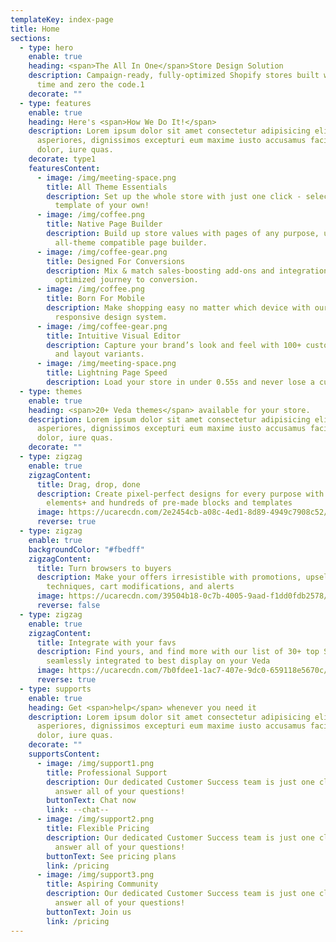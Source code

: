 ```yaml
---
templateKey: index-page
title: Home
sections:
  - type: hero
    enable: true
    heading: <span>The All In One</span>Store Design Solution
    description: Campaign-ready, fully-optimized Shopify stores built with half the
      time and zero the code.1
    decorate: ""
  - type: features
    enable: true
    heading: Here's <span>How We Do It!</span>
    description: Lorem ipsum dolor sit amet consectetur adipisicing elit. Nisi
      asperiores, dignissimos excepturi eum maxime iusto accusamus facilis, eos
      dolor, iure quas.
    decorate: type1
    featuresContent:
      - image: /img/meeting-space.png
        title: All Theme Essentials
        description: Set up the whole store with just one click - select a gorgeous
          template of your own!
      - image: /img/coffee.png
        title: Native Page Builder
        description: Build up store values with pages of any purpose, using our
          all-theme compatible page builder.
      - image: /img/coffee-gear.png
        title: Designed For Conversions
        description: Mix & match sales-boosting add-ons and integrations for the most
          optimized journey to conversion.
      - image: /img/coffee.png
        title: Born For Mobile
        description: Make shopping easy no matter which device with our mobile-first
          responsive design system.
      - image: /img/coffee-gear.png
        title: Intuitive Visual Editor
        description: Capture your brand’s look and feel with 100+ custom content blocks
          and layout variants.
      - image: /img/meeting-space.png
        title: Lightning Page Speed
        description: Load your store in under 0.55s and never lose a customer.
  - type: themes
    enable: true
    heading: <span>20+ Veda themes</span> available for your store.
    description: Lorem ipsum dolor sit amet consectetur adipisicing elit. Nisi
      asperiores, dignissimos excepturi eum maxime iusto accusamus facilis, eos
      dolor, iure quas.
    decorate: ""
  - type: zigzag
    enable: true
    zigzagContent:
      title: Drag, drop, done
      description: Create pixel-perfect designs for every purpose with more than 80
        elements+ and hundreds of pre-made blocks and templates
      image: https://ucarecdn.com/2e2454cb-a08c-4ed1-8d89-4949c7908c52/-/format/auto/-/preview/960x960/-/quality/lighter/drag.png
      reverse: true
  - type: zigzag
    enable: true
    backgroundColor: "#fbedff"
    zigzagContent:
      title: Turn browsers to buyers
      description: Make your offers irresistible with promotions, upsell & cross-sell
        techniques, cart modifications, and alerts
      image: https://ucarecdn.com/39504b18-0c7b-4005-9aad-f1dd0fdb2578/-/format/auto/-/preview/1024x1024/-/quality/lighter/turn.png
      reverse: false
  - type: zigzag
    enable: true
    zigzagContent:
      title: Integrate with your favs
      description: Find yours, and find more with our list of 30+ top Shopify apps,
        seamlessly integrated to best display on your Veda
      image: https://ucarecdn.com/7b0fdee1-1ac7-407e-9dc0-659118e5670c/-/format/auto/-/preview/1024x1024/-/quality/lighter/integrate.png
      reverse: true
  - type: supports
    enable: true
    heading: Get <span>help</span> whenever you need it
    description: Lorem ipsum dolor sit amet consectetur adipisicing elit. Nisi
      asperiores, dignissimos excepturi eum maxime iusto accusamus facilis, eos
      dolor, iure quas.
    decorate: ""
    supportsContent:
      - image: /img/support1.png
        title: Professional Support
        description: Our dedicated Customer Success team is just one click away to
          answer all of your questions!
        buttonText: Chat now
        link: --chat--
      - image: /img/support2.png
        title: Flexible Pricing
        description: Our dedicated Customer Success team is just one click away to
          answer all of your questions!
        buttonText: See pricing plans
        link: /pricing
      - image: /img/support3.png
        title: Aspiring Community
        description: Our dedicated Customer Success team is just one click away to
          answer all of your questions!
        buttonText: Join us
        link: /pricing
---
```

